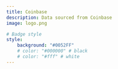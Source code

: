 ```yaml
---
title: Coinbase
description: Data sourced from Coinbase
image: logo.png

# Badge style
style:
    background: "#0052FF" 
    # color: "#000000" # black
    # color: "#fff" # white
---
```

